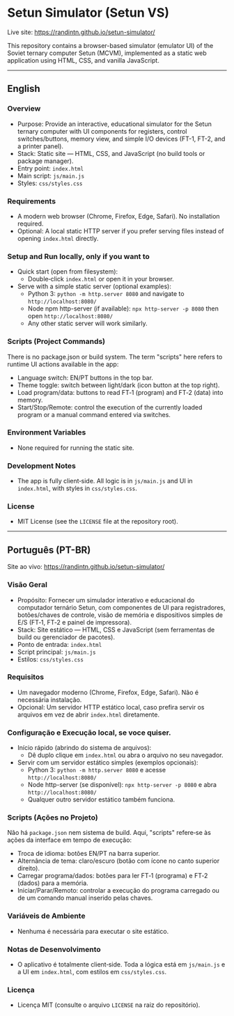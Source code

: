 # Setun Simulator (Setun VS)

Live site: https://randintn.github.io/setun-simulator/

This repository contains a browser-based simulator (emulator UI) of the Soviet ternary computer Setun (MCVM), implemented as a static web application using HTML, CSS, and vanilla JavaScript.

---

## English

### Overview
- Purpose: Provide an interactive, educational simulator for the Setun ternary computer with UI components for registers, control switches/buttons, memory view, and simple I/O devices (FT-1, FT-2, and a printer panel).
- Stack: Static site — HTML, CSS, and JavaScript (no build tools or package manager).
- Entry point: `index.html`
- Main script: `js/main.js`
- Styles: `css/styles.css`

### Requirements
- A modern web browser (Chrome, Firefox, Edge, Safari). No installation required.
- Optional: A local static HTTP server if you prefer serving files instead of opening `index.html` directly.

### Setup and Run locally, only if you want to
- Quick start (open from filesystem):
  - Double‑click `index.html` or open it in your browser.
- Serve with a simple static server (optional examples):
  - Python 3: `python -m http.server 8080` and navigate to `http://localhost:8080/`
  - Node npm http-server (if available): `npx http-server -p 8080` then open `http://localhost:8080/`
  - Any other static server will work similarly.

### Scripts (Project Commands)
There is no package.json or build system. The term "scripts" here refers to runtime UI actions available in the app:
- Language switch: EN/PT buttons in the top bar.
- Theme toggle: switch between light/dark (icon button at the top right).
- Load program/data: buttons to read FT‑1 (program) and FT‑2 (data) into memory.
- Start/Stop/Remote: control the execution of the currently loaded program or a manual command entered via switches.

### Environment Variables
- None required for running the static site.

### Development Notes
- The app is fully client‑side. All logic is in `js/main.js` and UI in `index.html`, with styles in `css/styles.css`.

### License
- MIT License (see the `LICENSE` file at the repository root).

---

## Português (PT-BR)
Site ao vivo: https://randintn.github.io/setun-simulator/

### Visão Geral
- Propósito: Fornecer um simulador interativo e educacional do computador ternário Setun, com componentes de UI para registradores, botões/chaves de controle, visão de memória e dispositivos simples de E/S (FT‑1, FT‑2 e painel de impressora).
- Stack: Site estático — HTML, CSS e JavaScript (sem ferramentas de build ou gerenciador de pacotes).
- Ponto de entrada: `index.html`
- Script principal: `js/main.js`
- Estilos: `css/styles.css`

### Requisitos
- Um navegador moderno (Chrome, Firefox, Edge, Safari). Não é necessária instalação.
- Opcional: Um servidor HTTP estático local, caso prefira servir os arquivos em vez de abrir `index.html` diretamente.

### Configuração e Execução local, se voce quiser.
- Início rápido (abrindo do sistema de arquivos):
  - Dê duplo clique em `index.html` ou abra o arquivo no seu navegador.
- Servir com um servidor estático simples (exemplos opcionais):
  - Python 3: `python -m http.server 8080` e acesse `http://localhost:8080/`
  - Node http-server (se disponível): `npx http-server -p 8080` e abra `http://localhost:8080/`
  - Qualquer outro servidor estático também funciona.

### Scripts (Ações no Projeto)
Não há `package.json` nem sistema de build. Aqui, "scripts" refere‑se às ações da interface em tempo de execução:
- Troca de idioma: botões EN/PT na barra superior.
- Alternância de tema: claro/escuro (botão com ícone no canto superior direito).
- Carregar programa/dados: botões para ler FT‑1 (programa) e FT‑2 (dados) para a memória.
- Iniciar/Parar/Remoto: controlar a execução do programa carregado ou de um comando manual inserido pelas chaves.

### Variáveis de Ambiente
- Nenhuma é necessária para executar o site estático.

### Notas de Desenvolvimento
- O aplicativo é totalmente client‑side. Toda a lógica está em `js/main.js` e a UI em `index.html`, com estilos em `css/styles.css`.

### Licença
- Licença MIT (consulte o arquivo `LICENSE` na raiz do repositório).
